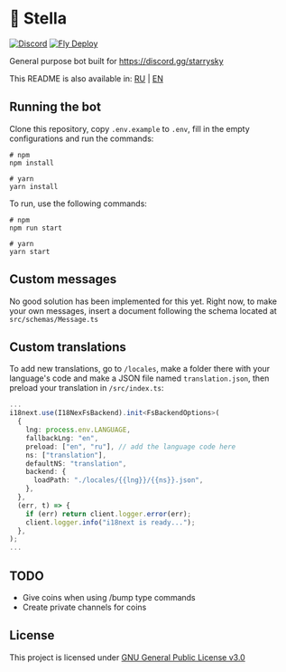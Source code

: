 # 💫 Stella
[![Discord](https://img.shields.io/discord/764191923954122752)](https://discord.gg/starrysky)
[![Fly Deploy](https://github.com/nikkoxd/stella/actions/workflows/fly.yml/badge.svg)](https://github.com/nikkoxd/stella/actions/workflows/fly.yml)

General purpose bot built for https://discord.gg/starrysky

This README is also available in: [RU](README_ru.md) | [EN](README.md)

## Running the bot

Clone this repository, copy `.env.example` to `.env`, fill in the empty configurations
and run the commands:

```
# npm
npm install

# yarn
yarn install
```

To run, use the following commands:

```
# npm
npm run start

# yarn
yarn start
```

## Custom messages

No good solution has been implemented for this yet.
Right now, to make your own messages, insert a document
following the schema located at `src/schemas/Message.ts`

## Custom translations

To add new translations, go to `/locales`,
make a folder there with your language's code
and make a JSON file named `translation.json`, then
preload your translation in `/src/index.ts`:

```ts
...
i18next.use(I18NexFsBackend).init<FsBackendOptions>(
  {
    lng: process.env.LANGUAGE,
    fallbackLng: "en",
    preload: ["en", "ru"], // add the language code here
    ns: ["translation"],
    defaultNS: "translation",
    backend: {
      loadPath: "./locales/{{lng}}/{{ns}}.json",
    },
  },
  (err, t) => {
    if (err) return client.logger.error(err);
    client.logger.info("i18next is ready...");
  },
);
...
```

## TODO

- Give coins when using /bump type commands
- Create private channels for coins

## License

This project is licensed under [GNU General Public License v3.0][license]

[license]: https://github.com/nikkoxd/stella/blob/main/LICENSE
